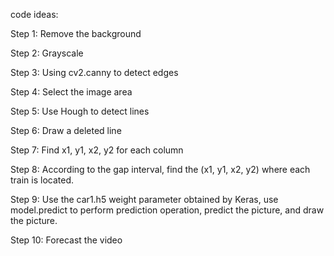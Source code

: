 code ideas:

Step 1: Remove the background

Step 2: Grayscale

Step 3: Using cv2.canny to detect edges 

Step 4: Select the image area

Step 5: Use Hough to detect lines 

Step 6: Draw a deleted line

Step 7: Find x1, y1, x2, y2 for each column

Step 8: According to the gap interval, find the (x1, y1, x2, y2) where each train is located.

Step 9: Use the car1.h5 weight parameter obtained by Keras, use model.predict to perform prediction operation, 
predict the picture, and draw the picture.

Step 10: Forecast the video
